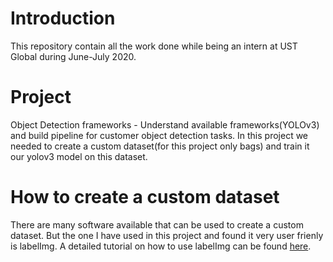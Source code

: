# Introduction
This repository contain all the work done while being an intern at UST Global during June-July 2020.

# Project
Object Detection frameworks - Understand available frameworks(YOLOv3) and build pipeline for customer object detection tasks.
In this project we needed to create a custom dataset(for this project only bags) and train it our yolov3 model on this dataset.

# How to create a custom dataset
There are many software available that can be used to create a custom dataset. But the one I have used in this project and found it very user frienly is labelImg.
A detailed tutorial on how to use labelImg can be found [here](https://www.arunponnusamy.com/preparing-custom-dataset-for-training-yolo-object-detector.html).
